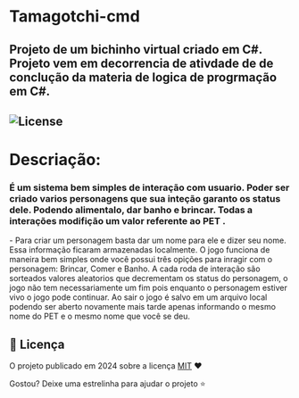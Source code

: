 # Tamagotchi-cmd
<h2>Projeto de um bichinho virtual criado em C#.
  Projeto vem em decorrencia de ativdade de de conclução da materia de logica de progrmação em C#.</h2>
 <h2><img src="https://img.shields.io/badge/License-MIT-blue?color=blue&style=for-the-badge" alt="License" /></h2>

  # Descriação:
 <h3> É um sistema bem simples de interação com usuario. Poder ser criado varios personagens que sua inteção garanto os status dele. Podendo alimentalo, dar banho e brincar.
  Todas a interações modifição um valor referente ao PET .
</h3>
 - Para criar um personagem basta dar um nome para ele e dizer seu nome. Essa informação ficaram armazenadas localmente.
  O jogo funciona de maneira bem simples onde você possui três opições para inragir com o personagem: Brincar, Comer e Banho.
  A cada roda de interação são sorteados valores aleatorios que decrementam os status do personagem, o jogo não tem necessariamente um fim pois enquanto o personagem estiver vivo o jogo pode continuar.
  Ao sair o jogo é salvo em um arquivo local podendo ser aberto novamente mais tarde apenas informando o mesmo nome do PET e o mesmo nome que você se deu.

  ## 📜 Licença   

O projeto publicado em 2024 sobre a licença [MIT](./LICENSE) ❤️ 

Gostou? Deixe uma estrelinha para ajudar o projeto ⭐

